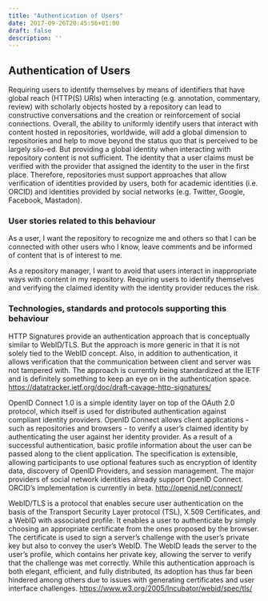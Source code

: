 ```yaml
---
title: "Authentication of Users"
date: 2017-09-26T20:45:56+01:00
draft: false
description: ''
---
```


## Authentication of Users
Requiring users to identify themselves by means of identifiers that have global reach (HTTP(S) URIs) when interacting (e.g. annotation, commentary, review) with scholarly objects hosted by a repository can lead to constructive conversations and the creation or reinforcement of social connections. Overall, the ability to uniformly identify users that interact with content hosted in repositories, worldwide, will add a global dimension to repositories and help to move beyond the status quo that is perceived to be largely silo-ed. But providing a global identity when interacting with repository content is not sufficient. The identity that a user claims must be verified with the provider that assigned the identity to the user in the first place. Therefore, repositories must support approaches that allow verification of identities provided by users, both for academic identities (i.e. ORCID) and identities provided by social networks (e.g. Twitter, Google, Facebook, Mastadon).

### User stories related to this behaviour
As a user, I want the repository to recognize me and others so that I can be connected with other users who I know, leave comments and be informed of content that is of interest to me. 

As a repository manager, I want to avoid that users interact in inappropriate ways with content in my repository. Requiring users to identify themselves and verifying the claimed identity with the identity provider reduces the risk.


### Technologies, standards and protocols supporting this behaviour
HTTP Signatures provide an authentication approach that is conceptually similar to WebID/TLS. But the approach is more generic in that it is not solely tied to the WebID concept. Also, in addition to authentication, it allows verification that the communication between client and server was not tampered with. The approach is currently being standardized at the IETF and is definitely something to keep an eye on in the authentication space. https://datatracker.ietf.org/doc/draft-cavage-http-signatures/  

OpenID Connect 1.0 is a simple identity layer on top of the OAuth 2.0 protocol, which itself is used for distributed authentication against compliant identity providers. OpenID Connect  allows client applications - such as repositories and browsers -  to verify a user’s claimed  identity by authenticating the user against her identity provider. As a result of a successful authentication,  basic profile information about the user can be passed along to the client application. The specification is extensible, allowing participants to use optional features such as encryption of identity data, discovery of OpenID Providers, and session management. The major providers of social network identities already support OpenID Connect. ORCID’s implementation is currently in beta. http://openid.net/connect/ 

WebID/TLS is a protocol that enables secure user authentication on the basis of the  Transport Security Layer protocol (TSL), X.509 Certificates, and a WebID with associated profile. It enables a user to authenticate by simply choosing an appropriate certificate from the ones proposed by the browser. The certificate is used to sign a server’s challenge with the user’s private key but also to convey the user’s WebID. The WebID leads the server to the user’s profile, which contains her private key, allowing the server to verify that the challenge was met correctly. While this authentication approach is both elegant, efficient, and fully distributed, its adoption has thus far been hindered among others due to issues with generating certificates and user interface challenges. https://www.w3.org/2005/Incubator/webid/spec/tls/ 

